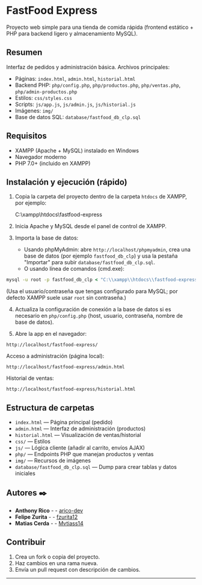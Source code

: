 # FastFood Express

Proyecto web simple para una tienda de comida rápida (frontend estático + PHP para backend ligero y almacenamiento MySQL).

## Resumen
Interfaz de pedidos y administración básica. Archivos principales:
- Páginas: `index.html`, `admin.html`, `historial.html`
- Backend PHP: `php/config.php`, `php/productos.php`, `php/ventas.php`, `php/admin-productos.php`
- Estilos: `css/styles.css`
- Scripts: `js/app.js`, `js/admin.js`, `js/historial.js`
- Imágenes: `img/`
- Base de datos SQL: `database/fastfood_db_clp.sql`

## Requisitos
- XAMPP (Apache + MySQL) instalado en Windows
- Navegador moderno
- PHP 7.0+ (incluido en XAMPP)

## Instalación y ejecución (rápido)
1. Copia la carpeta del proyecto dentro de la carpeta `htdocs` de XAMPP, por ejemplo:

   C:\\xampp\\htdocs\\fastfood-express

2. Inicia Apache y MySQL desde el panel de control de XAMPP.

3. Importa la base de datos:
   - Usando phpMyAdmin: abre `http://localhost/phpmyadmin`, crea una base de datos (por ejemplo `fastfood_db_clp`) y usa la pestaña "Importar" para subir `database/fastfood_db_clp.sql`.
   - O usando línea de comandos (cmd.exe):

```bat
mysql -u root -p fastfood_db_clp < "C:\\xampp\\htdocs\\fastfood-express\\database\\fastfood_db_clp.sql"
```

(Usa el usuario/contraseña que tengas configurado para MySQL; por defecto XAMPP suele usar `root` sin contraseña.)

4. Actualiza la configuración de conexión a la base de datos si es necesario en `php/config.php` (host, usuario, contraseña, nombre de base de datos).

5. Abre la app en el navegador:

```
http://localhost/fastfood-express/
```

Acceso a administración (página local):

```
http://localhost/fastfood-express/admin.html
```

Historial de ventas:

```
http://localhost/fastfood-express/historial.html
```

## Estructura de carpetas
- `index.html` — Página principal (pedido)
- `admin.html` — Interfaz de administración (productos)
- `historial.html` — Visualización de ventas/historial
- `css/` — Estilos
- `js/` — Lógica cliente (añadir al carrito, envíos AJAX)
- `php/` — Endpoints PHP que manejan productos y ventas
- `img/` — Recursos de imágenes
- `database/fastfood_db_clp.sql` — Dump para crear tablas y datos iniciales

## Autores ✒️


* **Anthony Rico** -  - [arico-dev](https://github.com/arico-dev)
* **Felipe Zurita** -  - [fzurita12](https://github.com/fzurita12)
* **Matias Cerda** -  - [Mvtiass14](https://github.com/Mvtiass14)


## Contribuir
1. Crea un fork o copia del proyecto.
2. Haz cambios en una rama nueva.
3. Envía un pull request con descripción de cambios.

---



